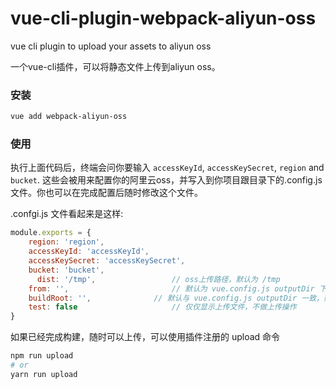# vue-cli-plugin-webpack-aliyun-oss

vue cli plugin to upload your assets to aliyun oss

一个vue-cli插件，可以将静态文件上传到aliyun oss。



### 安装

```sh
vue add webpack-aliyun-oss
```



### 使用

执行上面代码后，终端会问你要输入 `accessKeyId`, `accessKeySecret`, `region` and  `bucket`. 这些会被用来配置你的阿里云oss，并写入到你项目跟目录下的.config.js文件。你也可以在完成配置后随时修改这个文件。



.confgi.js 文件看起来是这样:

```js
module.exports = {
    region: 'region',
    accessKeyId: 'accessKeyId',
    accessKeySecret: 'accessKeySecret',
    bucket: 'bucket',
	  dist: '/tmp', 				// oss上传路径，默认为 /tmp
  	from: '', 						// 默认为 vue.config.js outputDir 下的所有文件
  	buildRoot: '', 				// 默认与 vue.config.js outputDir 一致，如果设置setOssPath，此项可忽略
  	test: false 					// 仅仅显示上传文件，不做上传操作
}
```



如果已经完成构建，随时可以上传，可以使用插件注册的 upload 命令

```sh
npm run upload
# or
yarn run upload
```

